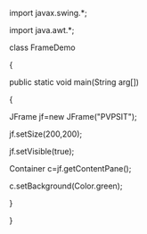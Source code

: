 import javax.swing.*;

import java.awt.*;

class FrameDemo

{

public static void main(String arg[])

{

JFrame jf=new JFrame("PVPSIT"); 

jf.setSize(200,200); 

jf.setVisible(true);

Container c=jf.getContentPane();

c.setBackground(Color.green);

}

}
